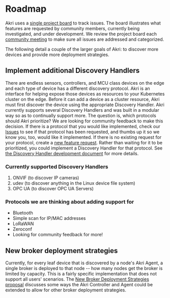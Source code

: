 # Roadmap

Akri uses a [single project board](https://github.com/deislabs/akri/projects/3) to track issues. The board illustrates what features are requested by community members, currently being investigated, and under development. We review the project board each [community meeting](https://hackmd.io/@akri/S1GKJidJd) to make sure all issues are addressed and categorized.

The following detail a couple of the larger goals of Akri: to discover more devices and provide more deployment strategies.

## Implement additional Discovery Handlers

There are endless sensors, controllers, and MCU class devices on the edge and each type of device has a different discovery protocol. Akri is an interface for helping expose those devices as resources to your Kubernetes cluster on the edge. Before it can add a device as a cluster resource, Akri must first discover the device using the appropriate Discovery Handler. Akri currently supports several Discovery Handlers and was built in a modular way so as to continually support more. The question is, which protocols should Akri prioritize? We are looking for community feedback to make this decision. If there is a protocol that you would like implemented, check our [Issues](https://github.com/deislabs/akri/issues) to see if that protocol has been requested, and thumbs up it so we know you, too, would like it implemented. If there is no existing request for your protocol, create a [new feature request](https://github.com/deislabs/akri/issues/new/choose). Rather than waiting for it to be prioritized, you could implement a Discovery Handler for that protocol. See [the Discovery Handler development document](../development/handler-development.md) for more details.

### Currently supported Discovery Handlers

1. ONVIF (to discover IP cameras)
2. udev (to discover anything in the Linux device file system)
3. OPC UA (to discover OPC UA Servers) 

### Protocols we are thinking about adding support for

* Bluetooth
* Simple scan for IP/MAC addresses
* LoRaWAN
* Zeroconf
* Looking for community feedback for more!

## New broker deployment strategies

Currently, for every leaf device that is discovered by a node's Akri Agent, a single broker is deployed to that node -- how many nodes get the broker is limited by capacity. This is a fairly specific implementation that does not support all users' scenarios. The [New Broker Deployment Strategies proposal](../proposals/new-broker-deployment-strategies.md) discusses some ways the Akri Controller and Agent could be extended to allow for other broker deployment strategies.


